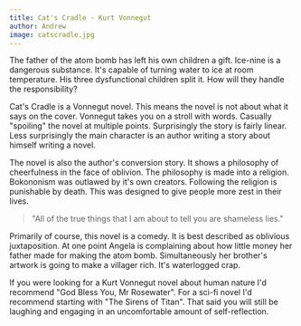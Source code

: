 ```yaml
---
title: Cat's Cradle - Kurt Vonnegut 
author: Andrew
image: catscradle.jpg
---
```

The father of the atom bomb has left his own children a gift. Ice-nine is a dangerous substance. It's capable of turning water to ice at room temperature. His three dysfunctional children split it. How will they handle the responsibility? 

Cat's Cradle is a Vonnegut novel. This means the novel is not about what it says on the cover. Vonnegut takes you on a stroll with words. Casually "spoiling" the novel at multiple points. Surprisingly the story is fairly linear. Less surprisingly the main character is an author writing a story about himself writing a novel. 

The novel is also the author's conversion story. It shows a philosophy of cheerfulness in the face of oblivion. The philosophy is made into a religion. Bokononism was outlawed by it's own creators. Following the religion is punishable by death. This was designed to give people more zest in their lives.

>"All of the true things that I am about to tell you are shameless lies."

Primarily of course, this novel is a comedy. It is best described as oblivious juxtaposition. At one point Angela is complaining about how little money her father made for making the atom bomb. Simultaneously her brother's artwork is going to make a villager rich. It's waterlogged crap. 

If you were looking for a Kurt Vonnegut novel about human nature I'd recommend "God Bless You, Mr Rosewater". For a sci-fi novel I'd recommend starting with "The Sirens of Titan". That said you will still be laughing and engaging in an uncomfortable amount of self-reflection.
